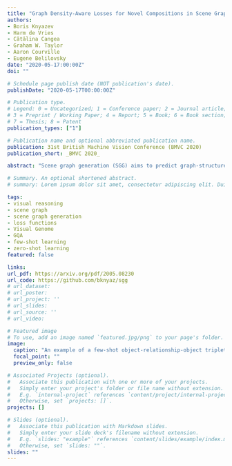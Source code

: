 ```yaml
---
title: "Graph Density-Aware Losses for Novel Compositions in Scene Graph Generation"
authors:
- Boris Knyazev
- Harm de Vries
- Cătălina Cangea
- Graham W. Taylor
- Aaron Courville
- Eugene Belilovsky
date: "2020-05-17:00:00Z"
doi: ""

# Schedule page publish date (NOT publication's date).
publishDate: "2020-05-17T00:00:00Z"

# Publication type.
# Legend: 0 = Uncategorized; 1 = Conference paper; 2 = Journal article;
# 3 = Preprint / Working Paper; 4 = Report; 5 = Book; 6 = Book section;
# 7 = Thesis; 8 = Patent
publication_types: ["1"]

# Publication name and optional abbreviated publication name.
publication: 31st British Machine Vision Conference (BMVC 2020)
publication_short: _BMVC 2020_

abstract: "Scene graph generation (SGG) aims to predict graph-structured descriptions of input images, in the form of objects and relationships between them. This task is becoming increasingly useful for progress at the interface of vision and language. Here, it is important - yet challenging - to perform well on novel (zero-shot) or rare (few-shot) compositions of objects and relationships. In this paper, we identify two key issues that limit such generalization. Firstly, we show that the standard loss used in this task is unintentionally a function of scene graph density. This leads to the neglect of individual edges in large sparse graphs during training, even though these contain diverse few-shot examples that are important for generalization. Secondly, the frequency of relationships can create a strong bias in this task, such that a blind model predicting the most frequent relationship achieves good performance. Consequently, some state-of-the-art models exploit this bias to improve results. We show that such models can suffer the most in their ability to generalize to rare compositions, evaluating two different models on the Visual Genome dataset and its more recent, improved version, GQA. To address these issues, we introduce a density-normalized edge loss, which provides more than a two-fold improvement in certain generalization metrics. Compared to other works in this direction, our enhancements require only a few lines of code and no added computational cost. We also highlight the difficulty of accurately evaluating models using existing metrics, especially on zero/few shots, and introduce a novel weighted metric."

# Summary. An optional shortened abstract.
# summary: Lorem ipsum dolor sit amet, consectetur adipiscing elit. Duis posuere tellus ac convallis placerat. Proin tincidunt magna sed ex sollicitudin condimentum.

tags:
- visual reasoning
- scene graph
- scene graph generation
- loss functions
- Visual Genome
- GQA
- few-shot learning
- zero-shot learning
featured: false

links:
url_pdf: https://arxiv.org/pdf/2005.08230
url_code: https://github.com/bknyaz/sgg
# url_dataset: 
# url_poster: 
# url_project: ''
# url_slides: 
# url_source: ''
# url_video: 

# Featured image
# To use, add an image named `featured.jpg/png` to your page's folder.
image:
  caption: "An example of a few-shot object-relationship-object triplet correctly detected by our model."
  focal_point: ""
  preview_only: false

# Associated Projects (optional).
#   Associate this publication with one or more of your projects.
#   Simply enter your project's folder or file name without extension.
#   E.g. `internal-project` references `content/project/internal-project/index.md`.
#   Otherwise, set `projects: []`.
projects: []

# Slides (optional).
#   Associate this publication with Markdown slides.
#   Simply enter your slide deck's filename without extension.
#   E.g. `slides: "example"` references `content/slides/example/index.md`.
#   Otherwise, set `slides: ""`.
slides: ""
---
```

